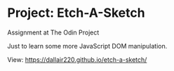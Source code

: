 # Project: Etch-A-Sketch
Assignment at The Odin Project

Just to learn some more JavaScript DOM manipulation.


View: https://dallair220.github.io/etch-a-sketch/
